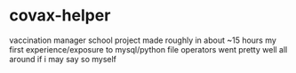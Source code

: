 # covax-helper
vaccination manager school project
made roughly in about ~15 hours
my first experience/exposure to mysql/python file operators
went pretty well all around if i may say so myself
